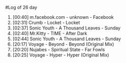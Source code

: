 #Log of 26 day

1. [00:40] m.facebook.com - unknown - Facebook
1. [02:31] Crumb - Locket - Locket
1. [02:37] Sonic Youth - A Thousand Leaves - Sunday
1. [02:40] Mr.Kitty - TIME - After Dark
1. [02:44] Sonic Youth - A Thousand Leaves - Sunday
1. [20:17] Voyage - Beyond - Beyond (Original Mix)
1. [20:20] Nujabes - Spiritual State - Far Fowls
1. [20:25] Voyage - Hyper - Hyper (Original Mix)
